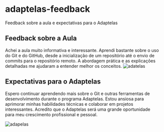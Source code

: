 # adaptelas-feedback
Feedback sobre a aula e expectativas para o Adaptelas

## Feedback sobre a Aula

Achei a aula muito informativa e interessante. Aprendi bastante sobre o uso do Git e do GitHub, desde a inicialização de um repositório até o envio de commits para o repositório remoto. A abordagem prática e as explicações detalhadas me ajudaram a entender melhor os conceitos. ![ adatelas](https://img1.gratispng.com/20180401/joe/kisspng-purple-heart-clip-art-purple-heart-5ac06a39053ee7.4060882015225595450215.jpg)


## Expectativas para o Adaptelas

Espero continuar aprendendo mais sobre o Git e outras ferramentas de desenvolvimento durante o programa Adaptelas. Estou ansiosa para aprimorar minhas habilidades técnicas e colaborar em projetos interessantes. Acredito que o Adaptelas será uma grande oportunidade para meu crescimento profissional e pessoal.
 
 ![ adapelas](https://th.bing.com/th/id/OIP.nlOTUpU-6te6KGbjxCKBmgAAAA?w=263&h=280&rs=1&pid=ImgDetMain)
